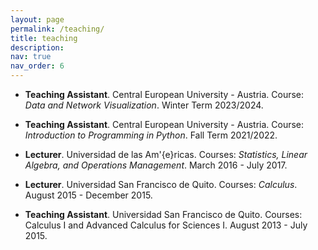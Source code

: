 ```yaml
---
layout: page
permalink: /teaching/
title: teaching
description: 
nav: true
nav_order: 6
---
```


- **Teaching Assistant**. Central European University - Austria.
    Course: *Data and Network Visualization*.
    Winter Term 2023/2024.

- **Teaching Assistant**. Central European University - Austria. Course: *Introduction to Programming in Python*. Fall Term 2021/2022.

- **Lecturer**. Universidad de las Am\'{e}ricas. Courses: *Statistics, Linear Algebra, and Operations Management*. March 2016 - July 2017.

- **Lecturer**. Universidad San Francisco de Quito. Courses: *Calculus*. August 2015 - December 2015.

- **Teaching Assistant**. Universidad San Francisco de Quito. Courses: Calculus I and Advanced Calculus for Sciences I. August 2013 - July 2015.  

